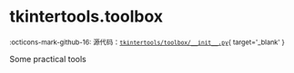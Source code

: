 # tkintertools.toolbox

<small>:octicons-mark-github-16: 源代码：[`tkintertools/toolbox/__init__.py`](https://github.com/Xiaokang2022/tkintertools/blob/3.0.0rc4/tkintertools/toolbox/__init__.py){ target='_blank' }</small>

Some practical tools

